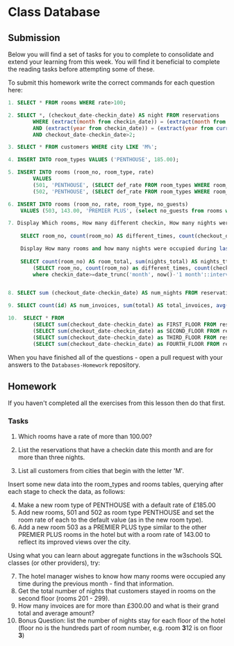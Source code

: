 # Class Database

## Submission

Below you will find a set of tasks for you to complete to consolidate and extend your learning from this week.  You will find it beneficial to complete the reading tasks before attempting some of these.

To submit this homework write the correct commands for each question here:

```sql
1. SELECT * FROM rooms WHERE rate>100;

2. SELECT *, (checkout_date-checkin_date) AS night FROM reservations 
        WHERE (extract(month from checkin_date)) = (extract(month from current_date)) 
        AND (extract(year from checkin_date)) = (extract(year from current_date)) 
        AND checkout_date-checkin_date>2;

3. SELECT * FROM customers WHERE city LIKE 'M%';

4. INSERT INTO room_types VALUES ('PENTHOUSE', 185.00);

5. INSERT INTO rooms (room_no, room_type, rate) 
        VALUES 
        (501, 'PENTHOUSE', (SELECT def_rate FROM room_types WHERE room_type='PENTHOUSE')), 
        (502, 'PENTHOUSE', (SELECT def_rate FROM room_types WHERE room_type='PENTHOUSE'));

6. INSERT INTO rooms (room_no, rate, room_type, no_guests) 
    VALUES (503, 143.00, 'PREMIER PLUS', (select no_guests from rooms where room_type='PREMIER PLUS' limit 1));

7. Display Which rooms, How many different checkin, How many nights were occupied during last month; 
   
    SELECT room_no, count(room_no) AS different_times, count(checkout_date-checkin_date) AS nights_total FROM reservations WHERE checkin_date>=date_trunc('month', now()-'1 month'::interval) AND checkout_date<now() GROUP BY room_no;

    Display How many rooms and how many nights were occupied during last month;
    
    SELECT count(room_no) AS room_total, sum(nights_total) AS nights_ttotal FROM 
        (SELECT room_no, count(room_no) as different_times, count(checkout_date-checkin_date) as nights_total from reservations 
        where checkin_date>=date_trunc('month', now()-'1 month'::interval) and checkout_date<now() group by room_no) as detailed_table;


8. SELECT sum (checkout_date-checkin_date) AS num_nights FROM reservations WHERE room_no BETWEEN 200 AND 300;

9. SELECT count(id) AS num_invoices, sum(total) AS total_invoices, avg(total) AS avg_invoices FROM invoices WHERE total>300;

10.  SELECT * FROM 
        (SELECT sum(checkout_date-checkin_date) as FIRST_FLOOR FROM reservations WHERE room_no between 100 and 200) as F, 
        (SELECT sum(checkout_date-checkin_date) as SECOND_FLOOR FROM reservations WHERE room_no between 200 and 300) as S, 
        (SELECT sum(checkout_date-checkin_date) as THIRD_FLOOR FROM reservations WHERE room_no between 300 and 400) as T, 
        (SELECT sum(checkout_date-checkin_date) as FOURTH_FLOOR FROM reservations WHERE room_no between 300 and 400) as FO;


```

When you have finished all of the questions - open a pull request with your answers to the `Databases-Homework` repository.

## Homework

If you haven't completed all the exercises from this lesson then do that first.

### Tasks
1.  Which rooms have a rate of more than 100.00?

2.  List the reservations that have a checkin date this month and are for more than three nights.

3.  List all customers from cities that begin with the letter 'M'.

Insert some new data into the room_types and rooms tables, querying after each stage to check the data, as follows:

4.  Make a new room type of PENTHOUSE with a default rate of £185.00
5.  Add new rooms, 501 and 502 as room type PENTHOUSE and set the room rate of each to the default value (as in the new room type).
6.  Add a new room 503 as a PREMIER PLUS type similar to the other PREMIER PLUS rooms in the hotel but with a room rate of 143.00 to reflect its improved views over the city.

Using what you can learn about aggregate functions in the w3schools SQL classes (or other providers), try:

7.  The hotel manager wishes to know how many rooms were occupied any time during the previous month - find that information.
8.  Get the total number of nights that customers stayed in rooms on the second floor (rooms 201 - 299).
9.  How many invoices are for more than £300.00 and what is their grand total and average amount?
10.  Bonus Question: list the number of nights stay for each floor of the hotel (floor no is the hundreds part of room number, e.g. room **3**12 is on floor **3**)

